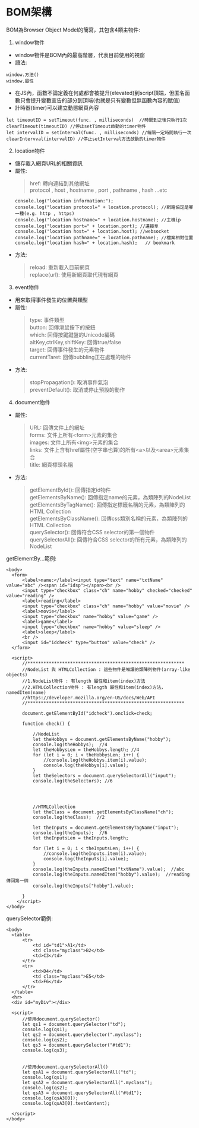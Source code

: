 # BOM架構
BOM為Browser Object Model的簡寫，其包含4類主物件:
1. window物件
  - window物件是BOM內的最高階層，代表目前使用的視窗
  - 語法:
  ```
  window.方法()
  window.屬性
  ```
  - 在JS內，函數不論定義在何處都會被提升(elevated)到script頂端，但匿名函數只會提升變數宣告的部分到頂端(也就是只有變數但無函數內容的賦值)
  - 計時器(timer)可以建立動態網頁內容
  ```
  let timeoutID = setTimeout(func. , milliseconds)  //時間到之後只執行1次
  clearTimeout(timeoutID) //停止setTimeout啟動的timer物件
  let intervalID = setInterval(func. , milliseconds) //每隔一定時間執行一次
  clearIntervval(intervalID) //停止setInterval方法啟動的timer物件
  ```
2. location物件
  - 儲存載入網頁URL的相關資訊
  - 屬性: 
    > href: 轉向連結到其他網址  
    > protocol , host , hostname , port , pathname , hash ...etc  
    ```
    console.log("location information:");
    console.log("location protocol=" + location.protocol); //網路協定是哪一種(e.g. http , https)
    console.log("location hostname=" + location.hostname); //主機ip
    console.log("location port=" + location.port); //連接阜 
    console.log("location host=" + location.host); //websocket
    console.log("location pathname=" + location.pathname); //檔案相對位置
    console.log("location hash=" + location.hash);   // bookmark    
    ```
  - 方法:
    > reload: 重新載入目前網頁  
    > replace(url): 使用新網頁取代現有網頁  
3. event物件
  - 用來取得事件發生的位置與類型
  - 屬性:
    > type: 事件類型  
    > button: 回傳滑鼠按下的按鈕  
    > which: 回傳按鍵鍵盤的Unicode編碼  
    > altKey,ctrlKey,shiftKey: 回傳true/false  
    > target: 回傳事件發生的元素物件  
    > currentTaret: 回傳bubbling正在處理的物件  
  - 方法:
    > stopPropagation(): 取消事件氣泡  
    > preventDefault(): 取消或停止預設的動作  
4. document物件
  - 屬性:
    > URL: 回傳文件上的網址  
    > forms: 文件上所有\<form\>元素的集合  
    > images: 文件上所有\<img\>元素的集合  
    > links: 文件上含有href屬性(空字串也算)的所有\<a\>以及\<area\>元素集合  
    > title: 網頁標頭名稱  
  - 方法:
    > getElementById(): 回傳指定id物件  
    > getElementsByName(): 回傳指定name的元素，為類陣列的NodeList  
    > getElementsByTagName(): 回傳指定標籤名稱的元素，為類陣列的HTML Collection  
    > getElementsByClassName(): 回傳css類別名稱的元素，為類陣列的HTML Collection  
    > querySelector(): 回傳符合CSS selector的第一個物件  
    > querySelectorAll(): 回傳符合CSS selector的所有元素，為類陣列的NodeList
  
  getElementBy...範例:  
  ```
  <body>
    <form>
        <label>name:</label><input type="text" name="txtName" value="abc" /><span id="idsp"></span><br />
        <input type="checkbox" class="ch" name="hobby" checked="checked" value="reading" />
        <label>reading</label>
        <input type="checkbox" class="ch" name="hobby" value="movie" />
        <label>movie</label>
        <input type="checkbox" name="hobby" value="game" />
        <label>game</label>
        <input type="checkbox" name="hobby" value="sleep" />
        <label>sleep</label>
        <br />
        <input id="idcheck" type="button" value="check" />
    </form>

    <script>
        //***********************************************************
        //NodeList 與 HTMLCollection : 這些物件是唯讀的類陣列物件(array-like objects)
        //1.NodeList物件 : 有length 屬性和item(index)方法
        //2.HTMLCollection物件 : 有length 屬性和item(index)方法，namedItem(name)
        //https://developer.mozilla.org/en-US/docs/Web/API
        //***********************************************************

        document.getElementById("idcheck").onclick=check;
        
        function check() {
            
            //NodeList
            let theHobbys = document.getElementsByName("hobby");
            console.log(theHobbys);  //4            
            let theHobbysLen = theHobbys.length; //4
            for (let i = 0; i < theHobbysLen; i++) {
                //console.log(theHobbys.item(i).value);
                console.log(theHobbys[i].value);
            }
            let theSelectors = document.querySelectorAll("input");
            console.log(theSelectors); //6
            


            
            //HTMLCollection
            let theClass = document.getElementsByClassName("ch");
            console.log(theClass);  //2
            
            let theInputs = document.getElementsByTagName("input");
            console.log(theInputs);  //6            
            let theInputsLen = theInputs.length;

            for (let i = 0; i < theInputsLen; i++) {
                //console.log(theInputs.item(i).value);
                console.log(theInputs[i].value);
            }
            console.log(theInputs.namedItem("txtName").value);  //abc
            console.log(theInputs.namedItem("hobby").value);  //reading 傳回第一個
            console.log(theInputs["hobby"].value);
            
        }
      </script>   
  </body>
  ```
  
  querySelector範例:
  ```
 <body>
    <table>
        <tr>
            <td id="td1">A1</td>
            <td class="myclass">B2</td>
            <td>C3</td>
        </tr>
        <tr>
            <td>D4</td>
            <td class="myclass">E5</td>
            <td>F6</td>
        </tr>
    </table>
    <hr>
    <div id="myDiv"></div>

    <script>
        //使用document.querySelector()
        let qs1 = document.querySelector("td");
        console.log(qs1);
        let qs2 = document.querySelector(".myclass");
        console.log(qs2);
        let qs3 = document.querySelector("#td1");
        console.log(qs3);


        //使用document.querySelectorAll()
        let qsA1 = document.querySelectorAll("td");
        console.log(qs1);
        let qsA2 = document.querySelectorAll(".myclass");
        console.log(qs2);
        let qsA3 = document.querySelectorAll("#td1");
        console.log(qsA3[0]);
        console.log(qsA3[0].textContent);

    </script>
</body>
  ```
